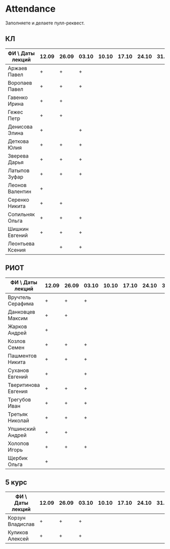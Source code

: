 # Attendance

Заполняете и делаете пулл-реквест.

## КЛ

| ФИ \ Даты лекций|12.09|26.09|03.10|10.10|17.10|24.10|31.10|07.11|14.11|21.11|28.11|05.12|12.12| Сумма |
|-----------------|-----|-----|-----|-----|-----|-----|-----|-----|-----|-----|-----|-----|-----|-------|
| Аржаев Павел    |  +  |  +  |  +  |     |     |     |     |     |     |     |     |     |     |   1   |
| Воропаев Павел  |  +  |  +  |  +  |     |     |     |     |     |     |     |     |     |     |   0   |
| Гавенко Ирина   |  +  |  +  |     |     |     |     |     |     |     |     |     |     |     |   0   |
| Гежес Петр      |  +  |  +  |     |     |     |     |     |     |     |     |     |     |     |   0   |
| Денисова Элина  |  +  |     |  +  |     |     |     |     |     |     |     |     |     |     |   0   |
| Деткова Юлия    |  +  |  +  |  +  |     |     |     |     |     |     |     |     |     |     |   0   |
| Зверева Дарья   |  +  |  +  |  +  |     |     |     |     |     |     |     |     |     |     |   0   |
| Латыпов Зуфар   |  +  |  +  |  +  |     |     |     |     |     |     |     |     |     |     |   0   |
| Леонов Валентин |  +  |     |     |     |     |     |     |     |     |     |     |     |     |   0   |
| Серенко Никита  |  +  |  +  |     |     |     |     |     |     |     |     |     |     |     |   0   |
| Сопильняк Ольга |  +  |  +  |  +  |     |     |     |     |     |     |     |     |     |     |   0   |
| Шишкин Евгений  |  +  |  +  |  +  |     |     |     |     |     |     |     |     |     |     |   0   |
| Леонтьева Ксения|     |  +  |  +  |     |     |     |     |     |     |     |     |     |     |   0   |

## РИОТ

| ФИ \ Даты лекций    |12.09|26.09|03.10|10.10|17.10|24.10|31.10|07.11|14.11|21.11|28.11|05.12|12.12| Сумма |
|---------------------|-----|-----|-----|-----|-----|-----|-----|-----|-----|-----|-----|-----|-----|-------|
| Вручтель Серафима   |  +  |  +  |  +  |     |     |     |     |     |     |     |     |     |     |   0   |
| Данковцев Максим    |  +  |  +  |     |     |     |     |     |     |     |     |     |     |     |   0   |
| Жарков Андрей       |  +  |     |     |     |     |     |     |     |     |     |     |     |     |   0   |
| Козлов Семен        |  +  |  +  |  +  |     |     |     |     |     |     |     |     |     |     |   0   |
| Пашментов Никита    |  +  |  +  |  +  |     |     |     |     |     |     |     |     |     |     |   0   |
| Суханов Евгений     |  +  |     |  +  |     |     |     |     |     |     |     |     |     |     |   0   |
| Тверитинова Евгения |  +  |  +  |  +  |     |     |     |     |     |     |     |     |     |     |   0   |
| Трегубов Иван       |  +  |  +  |  +  |     |     |     |     |     |     |     |     |     |     |   0   |
| Третьяк Николай     |  +  |  +  |  +  |     |     |     |     |     |     |     |     |     |     |   0   |
| Упшинский Андрей    |  +  |  +  |     |     |     |     |     |     |     |     |     |     |     |   0   |
| Холопов Игорь       |  +  |  +  |  +  |     |     |     |     |     |     |     |     |     |     |   0   |
| Щербик Ольга        |  +  |     |     |     |     |     |     |     |     |     |     |     |     |   0   |

## 5 курс

| ФИ \ Даты лекций    |12.09|26.09|03.10|10.10|17.10|24.10|31.10|07.11|14.11|21.11|28.11|05.12|12.12| Сумма |
|---------------------|-----|-----|-----|-----|-----|-----|-----|-----|-----|-----|-----|-----|-----|-------|
| Корзун Владислав    |  +  |  +  |  +  |     |     |     |     |     |     |     |     |     |     |   0   |
| Куликов Алексей     |  +  |  +  |  +  |     |     |     |     |     |     |     |     |     |     |   0   |
